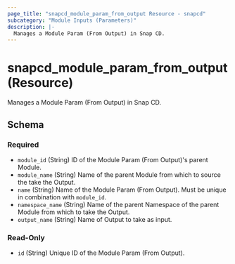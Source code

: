 ```yaml
---
page_title: "snapcd_module_param_from_output Resource - snapcd"
subcategory: "Module Inputs (Parameters)"
description: |-
  Manages a Module Param (From Output) in Snap CD.
---
```


# snapcd_module_param_from_output (Resource)

Manages a Module Param (From Output) in Snap CD.




<!-- schema generated by tfplugindocs -->
## Schema

### Required

- `module_id` (String) ID of the Module Param (From Output)'s parent Module.
- `module_name` (String) Name of the parent Module from which to source the take the Output.
- `name` (String) Name of the Module Param (From Output).  Must be unique in combination with `module_id`.
- `namespace_name` (String) Name of the parent Namespace of the parent Module from which to take the Output.
- `output_name` (String) Name of Output to take as input.

### Read-Only

- `id` (String) Unique ID of the Module Param (From Output).
